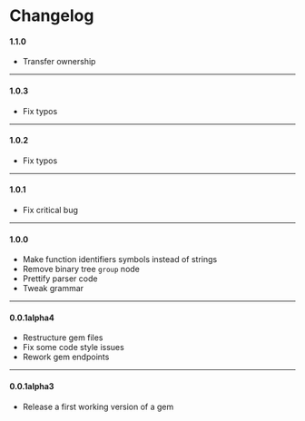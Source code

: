 # Changelog

#### 1.1.0

- Transfer ownership

---

#### 1.0.3

- Fix typos

---

#### 1.0.2

- Fix typos

---

#### 1.0.1

- Fix critical bug

---

#### 1.0.0

- Make function identifiers symbols instead of strings
- Remove binary tree `group` node
- Prettify parser code
- Tweak grammar

---

#### 0.0.1alpha4

- Restructure gem files
- Fix some code style issues
- Rework gem endpoints

---

#### 0.0.1alpha3

- Release a first working version of a gem
